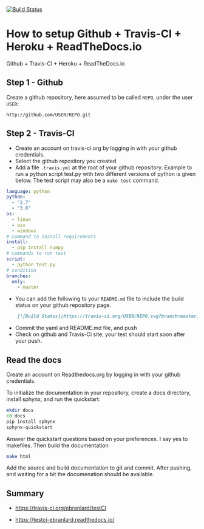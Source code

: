 
[![Build Status](https://travis-ci.org/ebranlard/testCI.svg?branch=master)](https://travis-ci.org/ebranlard/testCI)



# How to setup Github + Travis-CI + Heroku + ReadTheDocs.io 

Github + Travis-CI + Heroku + ReadTheDocs.io

## Step 1 - Github
Create a github repository, here assumed to be called `REPO`, under the user `USER`:
``` 
http://github.com/USER/REPO.git
```


## Step 2 - Travis-CI
 - Create an account on travis-ci.org by logging in with your github credentials.
 - Select the github repository you created
 - Add a file `.travis.yml` at the root of your github repository. Example to run a python script test.py with two different versions of python is given below. The test script may also be a `make test` command. 
```yaml
language: python
python:
  - "2.7"
  - "3.6"
os:
  - linux
  - osx
  - windows
# command to install requirements
install:
  - pip install numpy
# commands to run test
script: 
  - python test.py
# condition
branches:
  only:
    - master
```
- You can add the following to your `README.md` file to include the build status on your github repository page.
```markdown
    [![Build Status](https://travis-ci.org/USER/REPO.svg?branch=master)](https://travis-ci.org/USER/REPO)
```
- Commit the yaml and README.md file, and push
- Check on github and Travis-Ci site, your test should start soon after your push.


 
## Read the docs
Create an account on Readthedocs.org by logging in with your github credentials.

To initialize the documentation in your repository, create a docs directory, install sphynx, and run the quickstart:

```bash
mkdir docs
cd docs
pip install sphynx
sphynx-quickstart
```

Answer the quickstart questions based on your preferences. I say yes to makefiles. 
Then build the documentation

``` bash
make html
```

Add the source and build documentation to git and commit.
After pushing, and waiting for a bit the documenation should be available.




## Summary

- https://travis-ci.org/ebranlard/testCI

- https://testci-ebranlard.readthedocs.io/
